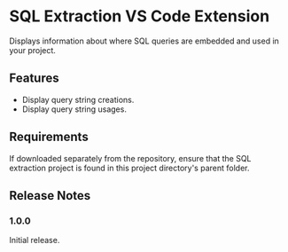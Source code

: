 # SQL Extraction VS Code Extension

Displays information about where SQL queries are embedded and used in your project.

## Features

- Display query string creations.
- Display query string usages.

## Requirements

If downloaded separately from the repository,
ensure that the SQL extraction project is found in this project directory's parent folder.

## Release Notes

### 1.0.0

Initial release.
